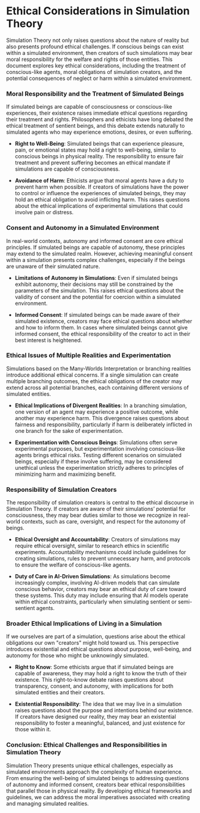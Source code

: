 # Ethical Considerations in Simulation Theory

Simulation Theory not only raises questions about the nature of reality but also presents profound ethical challenges. If conscious beings can exist within a simulated environment, then creators of such simulations may bear moral responsibility for the welfare and rights of those entities. This document explores key ethical considerations, including the treatment of conscious-like agents, moral obligations of simulation creators, and the potential consequences of neglect or harm within a simulated environment.

### Moral Responsibility and the Treatment of Simulated Beings

If simulated beings are capable of consciousness or conscious-like experiences, their existence raises immediate ethical questions regarding their treatment and rights. Philosophers and ethicists have long debated the ethical treatment of sentient beings, and this debate extends naturally to simulated agents who may experience emotions, desires, or even suffering.

- **Right to Well-Being**: Simulated beings that can experience pleasure, pain, or emotional states may hold a right to well-being, similar to conscious beings in physical reality. The responsibility to ensure fair treatment and prevent suffering becomes an ethical mandate if simulations are capable of consciousness.

- **Avoidance of Harm**: Ethicists argue that moral agents have a duty to prevent harm when possible. If creators of simulations have the power to control or influence the experiences of simulated beings, they may hold an ethical obligation to avoid inflicting harm. This raises questions about the ethical implications of experimental simulations that could involve pain or distress.

### Consent and Autonomy in a Simulated Environment

In real-world contexts, autonomy and informed consent are core ethical principles. If simulated beings are capable of autonomy, these principles may extend to the simulated realm. However, achieving meaningful consent within a simulation presents complex challenges, especially if the beings are unaware of their simulated nature.

- **Limitations of Autonomy in Simulations**: Even if simulated beings exhibit autonomy, their decisions may still be constrained by the parameters of the simulation. This raises ethical questions about the validity of consent and the potential for coercion within a simulated environment.

- **Informed Consent**: If simulated beings can be made aware of their simulated existence, creators may face ethical questions about whether and how to inform them. In cases where simulated beings cannot give informed consent, the ethical responsibility of the creator to act in their best interest is heightened.

### Ethical Issues of Multiple Realities and Experimentation

Simulations based on the Many-Worlds Interpretation or branching realities introduce additional ethical concerns. If a single simulation can create multiple branching outcomes, the ethical obligations of the creator may extend across all potential branches, each containing different versions of simulated entities.

- **Ethical Implications of Divergent Realities**: In a branching simulation, one version of an agent may experience a positive outcome, while another may experience harm. This divergence raises questions about fairness and responsibility, particularly if harm is deliberately inflicted in one branch for the sake of experimentation.

- **Experimentation with Conscious Beings**: Simulations often serve experimental purposes, but experimentation involving conscious-like agents brings ethical risks. Testing different scenarios on simulated beings, especially if these involve suffering, may be considered unethical unless the experimentation strictly adheres to principles of minimizing harm and maximizing benefit.

### Responsibility of Simulation Creators

The responsibility of simulation creators is central to the ethical discourse in Simulation Theory. If creators are aware of their simulations’ potential for consciousness, they may bear duties similar to those we recognize in real-world contexts, such as care, oversight, and respect for the autonomy of beings.

- **Ethical Oversight and Accountability**: Creators of simulations may require ethical oversight, similar to research ethics in scientific experiments. Accountability mechanisms could include guidelines for creating simulations, rules to prevent unnecessary harm, and protocols to ensure the welfare of conscious-like agents.

- **Duty of Care in AI-Driven Simulations**: As simulations become increasingly complex, involving AI-driven models that can simulate conscious behavior, creators may bear an ethical duty of care toward these systems. This duty may include ensuring that AI models operate within ethical constraints, particularly when simulating sentient or semi-sentient agents.

### Broader Ethical Implications of Living in a Simulation

If we ourselves are part of a simulation, questions arise about the ethical obligations our own "creators" might hold toward us. This perspective introduces existential and ethical questions about purpose, well-being, and autonomy for those who might be unknowingly simulated.

- **Right to Know**: Some ethicists argue that if simulated beings are capable of awareness, they may hold a right to know the truth of their existence. This right-to-know debate raises questions about transparency, consent, and autonomy, with implications for both simulated entities and their creators.

- **Existential Responsibility**: The idea that we may live in a simulation raises questions about the purpose and intentions behind our existence. If creators have designed our reality, they may bear an existential responsibility to foster a meaningful, balanced, and just existence for those within it.

### Conclusion: Ethical Challenges and Responsibilities in Simulation Theory

Simulation Theory presents unique ethical challenges, especially as simulated environments approach the complexity of human experience. From ensuring the well-being of simulated beings to addressing questions of autonomy and informed consent, creators bear ethical responsibilities that parallel those in physical reality. By developing ethical frameworks and guidelines, we can address the moral imperatives associated with creating and managing simulated realities.